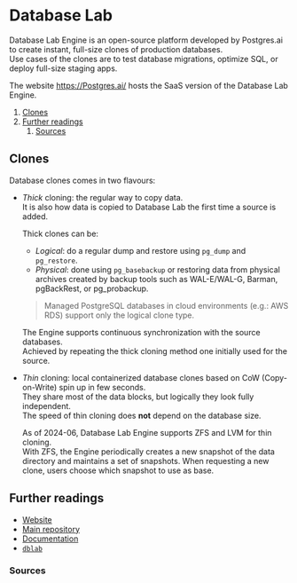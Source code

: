 # Database Lab

Database Lab Engine is an open-source platform developed by Postgres.ai to create instant, full-size clones of
production databases.<br/>
Use cases of the clones are to test database migrations, optimize SQL, or deploy full-size staging apps.

The website <https://Postgres.ai/> hosts the SaaS version of the Database Lab Engine.

1. [Clones](#clones)
1. [Further readings](#further-readings)
   1. [Sources](#sources)

## Clones

Database clones comes in two flavours:

- _Thick_ cloning: the regular way to copy data.<br/>
  It is also how data is copied to Database Lab the first time a source is added.

  Thick clones can be:

  - _Logical_: do a regular dump and restore using `pg_dump` and `pg_restore`.
  - _Physical_: done using `pg_basebackup` or restoring data from physical archives created by backup tools such as
    WAL-E/WAL-G, Barman, pgBackRest, or pg_probackup.

  > Managed PostgreSQL databases in cloud environments (e.g.: AWS RDS) support only the logical clone type.

  The Engine supports continuous synchronization with the source databases.<br/>
  Achieved by repeating the thick cloning method one initially used for the source.

- _Thin_ cloning: local containerized database clones based on CoW (Copy-on-Write) spin up in few seconds.<br/>
  They share most of the data blocks, but logically they look fully independent.<br/>
  The speed of thin cloning does **not** depend on the database size.

  As of 2024-06, Database Lab Engine supports ZFS and LVM for thin cloning.<br/>
  With ZFS, the Engine periodically creates a new snapshot of the data directory and maintains a set of snapshots. When
  requesting a new clone, users choose which snapshot to use as base.

## Further readings

- [Website]
- [Main repository]
- [Documentation]
- [`dblab`][dblab]

### Sources

<!--
  Reference
  ═╬═Time══
  -->

<!-- In-article sections -->
<!-- Knowledge base -->
[dblab]: dblab.md

<!-- Files -->
<!-- Upstream -->
[documentation]: https://postgres.ai/docs/
[main repository]: https://gitlab.com/postgres-ai/database-lab
[website]: https://postgres.ai/

<!-- Others -->

